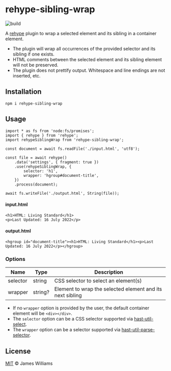 # rehype-sibling-wrap

![build](https://github.com/jamesgeorgewilliams/rehype-sibling-wrap/workflows/main/badge.svg)

A [rehype](https://github.com/rehypejs/rehype?tab=readme-ov-file#plugins) plugin to wrap a selected element and its
sibling in a container element.

- The plugin will wrap all occurrences of the provided selector and its sibling if one exists.
- HTML comments between the selected element and its sibling element will not be preserved.
- The plugin does not prettify output. Whitespace and line endings are not inserted, etc.

## Installation

```
npm i rehype-sibling-wrap
```

## Usage

```
import * as fs from 'node:fs/promises';
import { rehype } from 'rehype';
import rehypeSiblingWrap from 'rehype-sibling-wrap';

const document = await fs.readFile('./input.html', 'utf8');

const file = await rehype()
	.data('settings', { fragment: true })
	.use(rehypeSiblingWrap, {
		selector: 'h1',
		wrapper: 'hgroup#document-title',
	})
	.process(document);

await fs.writeFile('./output.html', String(file));
```

#### input.html

```
<h1>HTML: Living Standard</h1>
<p>Last Updated: 16 July 2022</p>
```

#### output.html

```
<hgroup id="document-title"><h1>HTML: Living Standard</h1><p>Last Updated: 16 July 2022</p></hgroup>
```

### Options

Name | Type | Description
---|---|---
selector | string | CSS selector to select an element(s)
wrapper| string? | Element to wrap the selected element and its next sibling

- If no `wrapper` option is provided by the user, the default container element will be `<div></div>`.
- The `selector` option can be a CSS selector supported
via [hast-util-select](https://github.com/syntax-tree/hast-util-select?tab=readme-ov-file#support).
- The `wrapper` option can be a selector supported
via [hast-util-parse-selector](https://github.com/syntax-tree/hast-util-parse-selector/blob/main/readme.md#parameters).

## License

[MIT](./LICENSE) :copyright: James Williams
